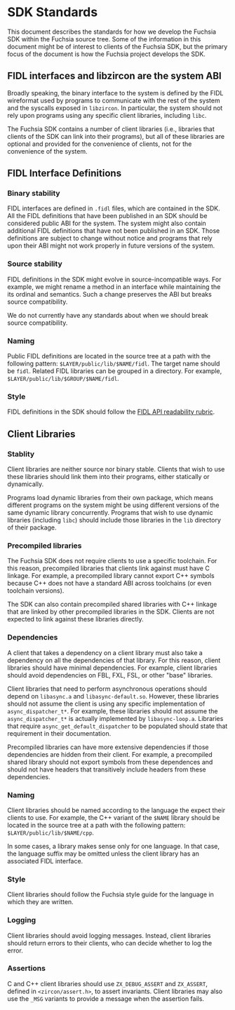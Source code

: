 SDK Standards
=============

This document describes the standards for how we develop the Fuchsia SDK within
the Fuchsia source tree. Some of the information in this document might be of
interest to clients of the Fuchsia SDK, but the primary focus of the document is
how the Fuchsia project develops the SDK.

## FIDL interfaces and libzircon are the system ABI

Broadly speaking, the binary interface to the system is defined by the FIDL
wireformat used by programs to communicate with the rest of the system and the
syscalls exposed in `libzircon`. In particular, the system should not rely upon
programs using any specific client libraries, including `libc`.

The Fuchsia SDK contains a number of client libraries (i.e., libraries that
clients of the SDK can link into their programs), but all of these libraries are
optional and provided for the convenience of clients, not for the convenience of
the system.

## FIDL Interface Definitions

### Binary stability

FIDL interfaces are defined in `.fidl` files, which are contained in the SDK.
All the FIDL definitions that have been published in an SDK should be considered
public ABI for the system. The system might also contain additional FIDL
definitions that have not been published in an SDK. Those definitions are
subject to change without notice and programs that rely upon their ABI might not
work properly in future versions of the system.

### Source stability

FIDL definitions in the SDK might evolve in source-incompatible ways. For
example, we might rename a method in an interface while maintaining the its
ordinal and semantics. Such a change preserves the ABI but breaks source
compatibility.

We do not currently have any standards about when we should break source
compatibility.

### Naming

Public FIDL definitions are located in the source tree at a path with the
following pattern: `$LAYER/public/lib/$NAME/fidl`. The target name should be
`fidl`. Related FIDL libraries can be grouped in a directory. For example,
`$LAYER/public/lib/$GROUP/$NAME/fidl`.

### Style

FIDL definitions in the SDK should follow the [FIDL API readability rubric].

## Client Libraries

### Stablity

Client libraries are neither source nor binary stable. Clients that wish to use
these libraries should link them into their programs, either statically or
dynamically.

Programs load dynamic libraries from their own package, which means different
programs on the system might be using different versions of the same dynamic
library concurrently. Programs that wish to use dynamic libraries (including
`libc`) should include those libraries in the `lib` directory of their package.

### Precompiled libraries

The Fuchsia SDK does not require clients to use a specific toolchain. For this
reason, precompiled libraries that clients link against must have C linkage. For
example, a precompiled library cannot export C++ symbols because C++ does not
have a standard ABI across toolchains (or even toolchain versions).

The SDK can also contain precompiled shared libraries with C++ linkage that are
linked by other precompiled libraries in the SDK. Clients are not expected to
link against these libraries directly.

### Dependencies

A client that takes a dependency on a client library must also take a dependency
on all the dependencies of that library. For this reason, client libraries
should have minimal dependencies. For example, client libraries should avoid
dependencies on FBL, FXL, FSL, or other "base" libraries.

Client libraries that need to perform asynchronous operations should depend on
`libasync.a` and `libasync-default.so`. However, these libraries should not
assume the client is using any specific implementation of `async_dispatcher_t*`.
For example, these libraries should not assume the `async_dispatcher_t*` is
actually implemented by `libasync-loop.a`. Libraries that require
`async_get_default_dispatcher` to be populated should state that requirement in
their documentation.

Precompiled libraries can have more extensive dependencies if those dependencies
are hidden from their client. For example, a precompiled shared library should
not export symbols from these dependences and should not have headers that
transitively include headers from these dependencies.

### Naming

Client libraries should be named according to the language the expect their
clients to use. For example, the C++ variant of the `$NAME` library should be
located in the source tree at a path with the following pattern:
`$LAYER/public/lib/$NAME/cpp`.

In some cases, a library makes sense only for one language. In that case, the
language suffix may be omitted unless the client library has an associated
FIDL interface.

### Style

Client libraries should follow the Fuchsia style guide for the language in which
they are written.

### Logging

Client libraries should avoid logging messages. Instead, client libraries should
return errors to their clients, who can decide whether to log the error.

### Assertions

C and C++ client libraries should use `ZX_DEBUG_ASSERT` and `ZX_ASSERT`, defined
in `<zircon/assert.h>`, to assert invariants. Client libraries may also use the
`_MSG` variants to provide a message when the assertion fails.

[FIDL API readability rubric]: ../api/fidl.md
